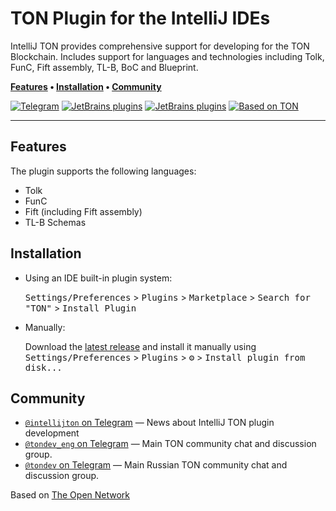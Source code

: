 # TON Plugin for the IntelliJ IDEs

IntelliJ TON provides comprehensive support for developing for the TON Blockchain.
Includes support for languages and technologies including Tolk, FunC, Fift assembly, TL-B, BoC and Blueprint.

**[Features] • [Installation] • [Community]**

[Features]: #features
[Installation]: #installation
[Community]: #community

[![Telegram][telegram]](https://t.me/tondev_eng)
[![JetBrains plugins][plugin-version-svg]][plugin-repo]
[![JetBrains plugins][plugin-downloads-svg]][plugin-repo]
[![Based on TON][ton-svg]][ton]

---

## Features

The plugin supports the following languages:

- Tolk
- FunC
- Fift (including Fift assembly)
- TL-B Schemas

## Installation

- Using an IDE built-in plugin system:

  <kbd>Settings/Preferences</kbd> > <kbd>Plugins</kbd> > <kbd>Marketplace</kbd> > <kbd>Search for "TON"</kbd> >
  <kbd>Install Plugin</kbd>

- Manually:

  Download the [latest release](https://github.com/andreypfau/intellij-ton/releases/latest) and install it manually using
  <kbd>Settings/Preferences</kbd> > <kbd>Plugins</kbd> > <kbd>⚙️</kbd> > <kbd>Install plugin from disk...</kbd>

## Community

- [`@intellijton` on Telegram](https://t.me/intellijton) — News about IntelliJ TON plugin development
- [`@tondev_eng` on Telegram](https://t.me/tondev_eng) — Main TON community chat and discussion group.
- [`@tondev` on Telegram](https://t.me/tondev) — Main Russian TON community chat and discussion group.

Based on [The Open Network](https://ton.org)

<!-- Badges -->
[plugin-repo]: https://plugins.jetbrains.com/plugin/23382-ton
[plugin-version-svg]: https://img.shields.io/jetbrains/plugin/v/23382-ton.svg?label=JetBrains%20Plugin
[plugin-downloads-svg]: https://img.shields.io/jetbrains/plugin/d/23382-ton.svg?label=Downloads
[ton-svg]: https://img.shields.io/badge/Based%20on-TON-blue
[ton]: https://ton.org
[telegram]: https://img.shields.io/badge/TON_Community-gray?logo=telegram&style=flat

